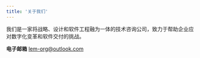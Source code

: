 ```yaml
---
title: '关于我们'
---
```


<!--
https://www.thoughtworks.com/what-we-do
-->

我们是一家将战略、设计和软件工程融为一体的技术咨询公司，致力于帮助企业应对数字化变革和软件交付的挑战。

**电子邮箱** lem-org@outlook.com
